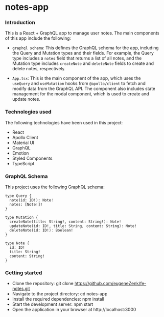 # notes-app
### Introduction
This is a React + GraphQL app to manage user notes. The main components of this app include the following:

- `graphql schema`: This defines the GraphQL schema for the app, including the Query and Mutation types and their fields. For example, the Query type includes a `notes` field that returns a list of all notes, and the Mutation type includes `createNote` and `deleteNote` fields to create and delete notes, respectively.

- `App.tsx`: This is the main component of the app, which uses the `useQuery` and `useMutation` hooks from `@apollo/client` to fetch and modify data from the GraphQL API. The component also includes state management for the modal component, which is used to create and update notes.

### Technologies used
The following technologies have been used in this project:
- React
- Apollo Client
- Material UI
- GraphQL
- Emotion
- Styled Components
- TypeScript

### GraphQL Schema
This project uses the following GraphQL schema:
```
type Query {
  note(id: ID!): Note!
  notes: [Note!]!
}

type Mutation {
  createNote(title: String!, content: String!): Note!
  updateNote(id: ID!, title: String, content: String): Note!
  deleteNote(id: ID!): Boolean!
}

type Note {
  id: ID!
  title: String!
  content: String!
}
```

### Getting started
- Clone the repository: git clone https://github.com/eugeneZenk/fe-notes.git
- Navigate to the project directory: cd notes-app
- Install the required dependencies: npm install
- Start the development server: npm start
- Open the application in your browser at http://localhost:3000